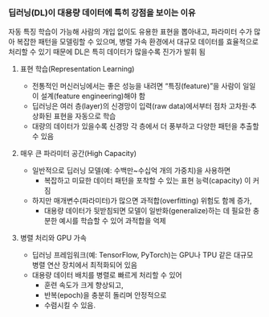 
### 딥러닝(DL)이 대용량 데이터에 특히 강점을 보이는 이유
자동 특징 학습이 가능해 사람의 개입 없이도 유용한 표현을 뽑아내고,
파라미터 수가 많아 복잡한 패턴을 모델링할 수 있으며,
병렬 가속 환경에서 대규모 데이터를 효율적으로 처리할 수 있기 때문에 DL은 특히 데이터가 많을수록 진가가 발휘 됨


1. 표현 학습(Representation Learning)

   - 전통적인 머신러닝에서는 좋은 성능을 내려면 “특징(feature)”을 사람이 일일이 설계(feature engineering)해야 함
   - 딥러닝은 여러 층(layer)의 신경망이 입력(raw data)에서부터 점차 고차원·추상화된 표현을 자동으로 학습
   - 대량의 데이터가 있을수록 신경망 각 층에서 더 풍부하고 다양한 패턴을 추출할 수 있음

2. 매우 큰 파라미터 공간(High Capacity)

   - 일반적으로 딥러닝 모델(예: 수백만~수십억 개의 가중치)을 사용하면
       - 복잡하고 미묘한 데이터 패턴을 포착할 수 있는 표현 능력(capacity) 이 커짐
   - 하지만 매개변수(파라미터)가 많으면 과적합(overfitting) 위험도 함께 증가,
       - 대용량 데이터가 뒷받침되면 모델이 일반화(generalize)하는 데 필요한 충분한 예시를 학습할 수 있어 과적합을 억제

3. 병렬 처리와 GPU 가속

   - 딥러닝 프레임워크(예: TensorFlow, PyTorch)는 GPU나 TPU 같은 대규모 병렬 연산 장치에서 최적화되어 있음
   - 대용량 데이터 배치를 병렬로 빠르게 처리할 수 있어
       - 훈련 속도가 크게 향상되고,
       - 반복(epoch)을 충분히 돌리며 안정적으로 
       - 수렴시킬 수 있음.